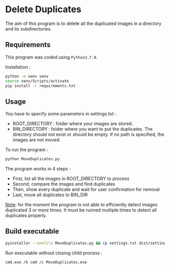# Delete Duplicates

The aim of this program is to delete all the duplicated images in a directory and its subdirectories.

## Requirements

This program was coded using `Python3.7.9`.

Installation :

```bash
python -m venv venv
source venv/Scripts/activate
pip install -r requirements.txt
```

## Usage

You have to specify some parameters in settings.txt :
- ROOT_DIRECTORY : folder where your images are stored.
- BIN_DIRECTORY : folder where you want to put the duplicates. The directory should not exist or should be empty.
If no path is specified, the images are not moved.

To run the program :

```bash
python MoveDuplicates.py
```

The program works in 4 steps :

- First, list all the images in ROOT_DIRECTORY to process
- Second, compare the images and find duplicates
- Then, show every duplicate and wait for user confirmation for removal
- Last, move all duplicates to BIN_DIR

<ins>Note</ins>: for the moment the program is not able to efficiently detect images duplicated 3 or more times.
It must be runned multiple times to detect all duplicates properly.

## Build executable

```bash
pyinstaller --onefile MoveDuplicates.py && cp settings.txt dist/settings.txt
```

Run executable without closing child process :

```bash
cmd.exe /k cmd /c MoveDuplicates.exe
```
